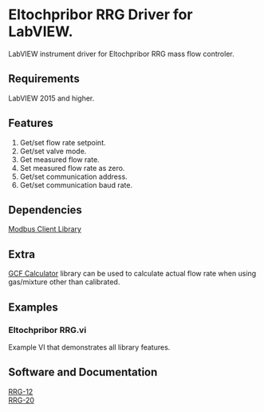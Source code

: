 # Eltochpribor RRG Driver for LabVIEW.
LabVIEW instrument driver for Eltochpribor RRG mass flow controler.

## Requirements
LabVIEW 2015 and higher.

## Features
1. Get/set flow rate setpoint.
2. Get/set valve mode.
3. Get measured flow rate.
4. Set measured flow rate as zero.
5. Get/set communication address.
6. Get/set communication baud rate.

## Dependencies
[Modbus Client Library](https://github.com/plasmapper/modbus-client-labview)

## Extra
[GCF Calculator](https://github.com/plasmapper/gcf-calculator-labview) library can be used to calculate actual flow rate when using gas/mixture other than calibrated.

## Examples
### Eltochpribor RRG.vi
Example VI that demonstrates all library features.

## Software and Documentation
[RRG-12](https://eltochpribor.ru/upload/zip/%D0%A0%D0%A0%D0%93-12.rar)  
[RRG-20](https://drive.google.com/file/d/1ov4l3L0pDe8frplhclJo1kfsVCZQ7Hfq/view?usp=sharing)  